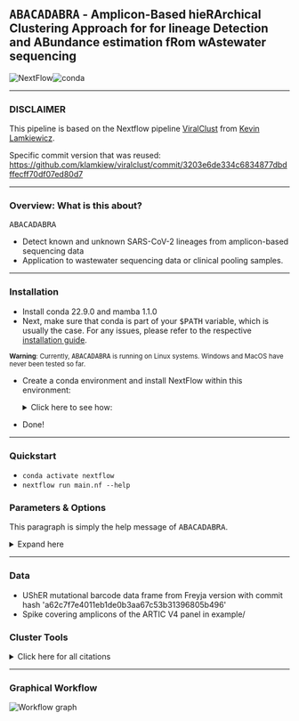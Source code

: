 ## <samp>ABACADABRA</samp> - Amplicon-Based hieRArchical Clustering Approach for for lineage Detection and ABundance estimation fRom wAstewater sequencing
![NextFlow](https://img.shields.io/badge/Nextflow-22.10.1.5828-blue.svg)![conda](https://img.shields.io/badge/Uses-conda-green.svg)
***


### DISCLAIMER
This pipeline is based on the Nextflow pipeline [ViralClust](https://github.com/klamkiew/viralclust) from  [Kevin Lamkiewicz](https://github.com/klamkiew).

Specific commit version that was reused: https://github.com/klamkiew/viralclust/commit/3203e6de334c6834877dbdffecff70df07ed80d7
***


### Overview: What is this about?
<samp>ABACADABRA</samp>
- Detect known and unknown SARS-CoV-2 lineages from amplicon-based sequencing data
- Application to wastewater sequencing data or clinical pooling samples.
***


### Installation

* Install conda 22.9.0 and mamba 1.1.0
* Next, make sure that conda is part of your <samp>$PATH</samp> variable, which is usually the case. For any issues, please refer to the respective [installation guide](https://conda.io/projects/conda/en/latest/user-guide/install/index.html).

<sub>**Warning**: Currently, <samp>ABACADABRA</samp> is running on Linux systems. Windows and MacOS have never been tested so far.</sub>
* Create a conda environment and install NextFlow within this environment:

  <details><summary>Click here to see how:</summary>

  ```bash
  conda env create -f environment.yml
  ```
   </details>


* Done!

***


### Quickstart
* `conda activate nextflow`
* `nextflow run main.nf --help`


### Parameters & Options

This paragraph is simply the help message of <samp>ABACADABRA</samp>.

<details><summary>Expand here</summary>

```
Welcome to ABRACADABRA - Amplicon-Based hieRArchical Clustering Approach for for lineage Detection and ABundance estimation fRom wAstewater sequencing

______________________________________________________________________________________________________________________________________________________

Usage example:
If you want to analyse a fastq sample from wastewater sequencing:

  nextflow run main.nf --fastq FASTQ --bed BED --primer TSV

If you already sorted your data into amplicon sets, run:
  nextflow run main.nf --sort_reads false
(Make sure, that amplicon fasta files are located at params.output/params.amplicon_data/final)

If you need to create a mixed sample from a number of fastq files: 
  nextflow run main.nf --mode simulation --prepare_mixture --mixture_fastqs CSV --mixture_lineages CSV --bed BED --primer TSV 
(Assuming that every fastq sample contains sequencing reads from only one lineage)

If you want to analyse your recently mixed sample where the reads were already sorted into amplicons, run the following command.
  nextflow run main.nf --mode simulation --sort_reads false
(Make sure that the amplicon fasta files are located in params.output//params.amplicon_data/final and that the input mixed fasta sample
and lineageDict.csv are located at params.output/input)
______________________________________________________________________________________________________________________________________________________

Mandatory Input:
--fastq FILEPATH                  Path to FASTQ file
--mixture_fastqs PATH             Path to comma-separated CSV file containing the filepaths to FASTQ files with reads to spike-in and the target abundances.
--mixture_lineages FILEPATH       Path to comma-separated CSV file mapping FASTQ file names to their lineage annotation (ONE lineage per FASTQ)
--primer                          Primer sequence file: TSV with two columns -> primer name and primer sequence
--bed                             Primer scheme (BED)

Other Input:
--reference                       SC2 index genome (FASTA)   
--usher                           Mutational barcode file (CSV)

Pipeline Options:
--mode                            In simulation mode, you can mix a sample from input fastq files at defined abundances and 
                                  annotate sampled reads with lineage labels for evaluation or load already prepared mixture samples with lineageDict.csv
                                  (STRING)
                                                      Use the "real" mode for samples where you do not have lineage annotations on the read level
                                                      [default real]
--sort_reads                      If true, input read data is sorted into amplicon fasta files. Else, the pipeline tries to load already sorted 
                                  data from params.output/params.amplicon_data/final (BOOLEAN) [default true]
--prepare_mixture                 Mix input fastq samples at predefined abundances (BOOLEAN) [default false]
--sample_size                     Target sample size when simulating a mixture. Number of reads per component is calculated 
                                  from the defiend abudnance and the sample size (INT) [default 200000]
--unknown                         If true, the pipeline uses called SNPs that don't overlap with the barcode reference to detect an "unknown" lineage (BOOLEAN) [default true]
--variant_caller                  Currently, only ivar is supported (STRING)
--threshold                       Minimal abundance cutoff. If there are lineages predicted with abundances below the threshold, lineage detection
                                  and abundance estimation is repeated without the respective lienages in the reference (FLOAT) [default 0.01]
--min_read_len                    Minimum read length allowed when filtering sorted amplicon read sets (INT) [default 100]
--max_primer_mismatch             Maximum number of nt mismatches allowed between a primer and a read durint amplicon sorting (INT) [default 3]
--umap_params                     Additional parameters for UMAP [default -k 7 --umap_metric cosine --n_components 2 --n_neighbors 15 --min_dist 0.1]
--hdbscan_params                  Additional parameters for HDBSCAN cluster analysis [default --hdbscan_metric cosine --min_samples 5 --min_cluster_size 5 --cluster_selection_epsilon 0.05]
                                  For more information and options for hdbscan and umap, please use
                                  nextflow run main.nf --ClusterHelp

Other Options:
--cores INT                       max cores per process for local use [default 1]
--max_cores INT                   max cores used on the machine for local use [default 96]
--memory INT                      max memory in GB for local use [default 16.GB]
--output PATH                     name of the result folder [default output]

Nextflow options:
____________________________________________________________________________________________

```
</details>


***
### Data
* UShER mutational barcode data frame from Freyja version with commit hash 'a62c7f7e4011eb1de0b3aa67c53b31396805b496'  
* Spike covering amplicons of the ARTIC V4 panel in example/

### Cluster Tools
<details><summary>Click here for all citations</summary>

  * UMAP:
    * `McInnes, L, Healy, J, "UMAP: Uniform Manifold Approximation and Projection for Dimension Reduction", ArXiv e-prints 1802.03426, 2018`
  * HDBscan: 
    * `Campello, Moulavi, Sander, "Density-Based Clustering Based on Hierarchical Density Estimates" In: Density-Based Clustering Based on Hierarchical Density Estimates, 2013`
</details>

***

### Graphical Workflow

![Workflow graph](/pic/workflow.png)
